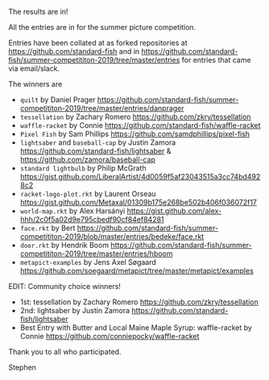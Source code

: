 The results are in!

All the entries are in for the summer picture competition.

Entries have been collated at as forked repositories at https://github.com/standard-fish and in  https://github.com/standard-fish/summer-competititon-2019/tree/master/entries for entries that came via email/slack.

The winners are

* `quilt` by Daniel Prager https://github.com/standard-fish/summer-competititon-2019/tree/master/entries/danprager
* `tessellation` by Zachary Romero https://github.com/zkry/tessellation
* `waffle-racket` by Connie https://github.com/standard-fish/waffle-racket
* `Pixel Fish` by Sam Phillips https://github.com/samdphillips/pixel-fish
* `lightsaber` and `baseball-cap` by Justin Zamora https://github.com/standard-fish/lightsaber & https://github.com/zamora/baseball-cap
* `standard lightbulb` by Philip McGrath https://gist.github.com/LiberalArtist/4d0059f5af23043515a3cc74bd4928c2
* `racket-logo-plot.rkt` by Laurent Orseau https://gist.github.com/Metaxal/01309b175e268be502b406f036072f17
* `world-map.rkt` by Alex Harsányi https://gist.github.com/alex-hhh/2c0f5a02d9e795cbedf90cf84ef84281
* `face.rkt` by Bert https://github.com/standard-fish/summer-competititon-2019/blob/master/entries/bedeke/face.rkt
* `door.rkt`  by Hendrik Boom https://github.com/standard-fish/summer-competititon-2019/tree/master/entries/hboom
* `metapict-examples` by Jens Axel Søgaard https://github.com/soegaard/metapict/tree/master/metapict/examples

EDIT: Community choice winners!

* 1st: tessellation by Zachary Romero https://github.com/zkry/tessellation
* 2nd: lightsaber by Justin Zamora https://github.com/standard-fish/lightsaber
* Best Entry with Butter and Local Maine Maple Syrup: waffle-racket by Connie https://github.com/conniepocky/waffle-racket

Thank you to all who participated.

Stephen

